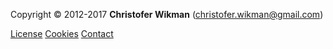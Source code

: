 Copyright &copy; 2012-2017 **Christofer Wikman** (christofer.wikman@gmail.com)  

[License](license) [Cookies](cookies) [Contact](contact)
